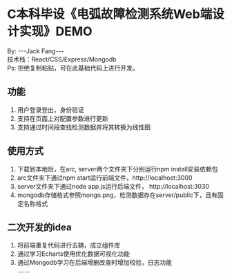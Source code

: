 <h1>C本科毕设《电弧故障检测系统Web端设计实现》DEMO</h1>
<div>
     By:   ---Jack Fang---<br/>
  技术栈：React/CSS/Express/Mongodb<br/>
     Ps: 拒绝复制粘贴，可在此基础代码上进行开发。
</div>

<h2>功能</h2>
<ol>
  <li>用户登录登出，身份验证</li>
  <li>支持在页面上对配置参数进行更新</li>
  <li>支持通过时间段查找检测数据并将其转换为线性图</li>
</ol>

<h2>使用方式</h2>
<ol>
  <li>下载到本地后，在arc, server两个文件夹下分别运行npm install安装依赖包</li>
  <li>arc文件夹下通过npm start运行前端文件，http://localhost:3000</li>
  <li>server文件夹下通过node app.js运行后端文件， http://localhost:3030</li>
  <li>mongodb存储格式参照mongo.png，检测数据存在server/public下，且有固定名称格式</li>
</ol>

<h2>二次开发的idea</h2>
<ol>
  <li>将前端重复代码进行去耦，成立组件库</li>
  <li>通过学习Echarts使用优化数据可视化功能</li>
  <li>通过Mongodb学习在后端增删改查时增加校验，日志功能</li>
.......
</ol>
